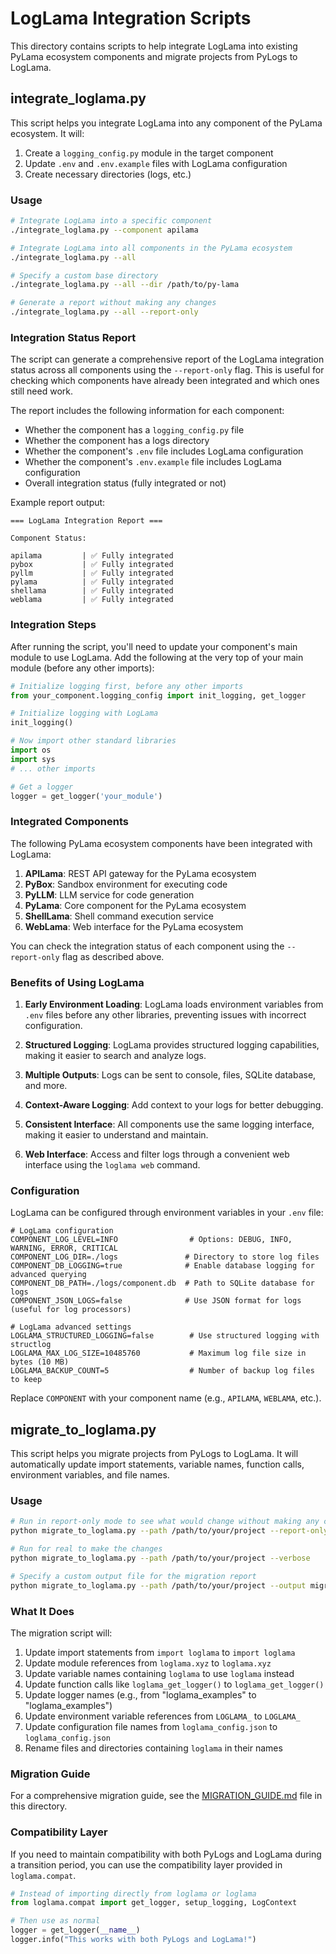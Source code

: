 # LogLama Integration Scripts

This directory contains scripts to help integrate LogLama into existing PyLama ecosystem components and migrate projects from PyLogs to LogLama.

## integrate_loglama.py

This script helps you integrate LogLama into any component of the PyLama ecosystem. It will:

1. Create a `logging_config.py` module in the target component
2. Update `.env` and `.env.example` files with LogLama configuration
3. Create necessary directories (logs, etc.)

### Usage

```bash
# Integrate LogLama into a specific component
./integrate_loglama.py --component apilama

# Integrate LogLama into all components in the PyLama ecosystem
./integrate_loglama.py --all

# Specify a custom base directory
./integrate_loglama.py --all --dir /path/to/py-lama

# Generate a report without making any changes
./integrate_loglama.py --all --report-only
```

### Integration Status Report

The script can generate a comprehensive report of the LogLama integration status across all components using the `--report-only` flag. This is useful for checking which components have already been integrated and which ones still need work.

The report includes the following information for each component:

- Whether the component has a `logging_config.py` file
- Whether the component has a logs directory
- Whether the component's `.env` file includes LogLama configuration
- Whether the component's `.env.example` file includes LogLama configuration
- Overall integration status (fully integrated or not)

Example report output:

```
=== LogLama Integration Report ===

Component Status:

apilama         | ✅ Fully integrated
pybox           | ✅ Fully integrated
pyllm           | ✅ Fully integrated
pylama          | ✅ Fully integrated
shellama        | ✅ Fully integrated
weblama         | ✅ Fully integrated
```

### Integration Steps

After running the script, you'll need to update your component's main module to use LogLama. Add the following at the very top of your main module (before any other imports):

```python
# Initialize logging first, before any other imports
from your_component.logging_config import init_logging, get_logger

# Initialize logging with LogLama
init_logging()

# Now import other standard libraries
import os
import sys
# ... other imports

# Get a logger
logger = get_logger('your_module')
```

### Integrated Components

The following PyLama ecosystem components have been integrated with LogLama:

1. **APILama**: REST API gateway for the PyLama ecosystem
2. **PyBox**: Sandbox environment for executing code
3. **PyLLM**: LLM service for code generation
4. **PyLama**: Core component for the PyLama ecosystem
5. **ShellLama**: Shell command execution service
6. **WebLama**: Web interface for the PyLama ecosystem

You can check the integration status of each component using the `--report-only` flag as described above.

### Benefits of Using LogLama

1. **Early Environment Loading**: LogLama loads environment variables from `.env` files before any other libraries, preventing issues with incorrect configuration.

2. **Structured Logging**: LogLama provides structured logging capabilities, making it easier to search and analyze logs.

3. **Multiple Outputs**: Logs can be sent to console, files, SQLite database, and more.

4. **Context-Aware Logging**: Add context to your logs for better debugging.

5. **Consistent Interface**: All components use the same logging interface, making it easier to understand and maintain.

6. **Web Interface**: Access and filter logs through a convenient web interface using the `loglama web` command.

### Configuration

LogLama can be configured through environment variables in your `.env` file:

```
# LogLama configuration
COMPONENT_LOG_LEVEL=INFO                # Options: DEBUG, INFO, WARNING, ERROR, CRITICAL
COMPONENT_LOG_DIR=./logs               # Directory to store log files
COMPONENT_DB_LOGGING=true              # Enable database logging for advanced querying
COMPONENT_DB_PATH=./logs/component.db  # Path to SQLite database for logs
COMPONENT_JSON_LOGS=false              # Use JSON format for logs (useful for log processors)

# LogLama advanced settings
LOGLAMA_STRUCTURED_LOGGING=false        # Use structured logging with structlog
LOGLAMA_MAX_LOG_SIZE=10485760           # Maximum log file size in bytes (10 MB)
LOGLAMA_BACKUP_COUNT=5                  # Number of backup log files to keep
```

Replace `COMPONENT` with your component name (e.g., `APILAMA`, `WEBLAMA`, etc.).

## migrate_to_loglama.py

This script helps you migrate projects from PyLogs to LogLama. It will automatically update import statements, variable names, function calls, environment variables, and file names.

### Usage

```bash
# Run in report-only mode to see what would change without making any changes
python migrate_to_loglama.py --path /path/to/your/project --report-only --verbose

# Run for real to make the changes
python migrate_to_loglama.py --path /path/to/your/project --verbose

# Specify a custom output file for the migration report
python migrate_to_loglama.py --path /path/to/your/project --output migration_results.json
```

### What It Does

The migration script will:

1. Update import statements from `import loglama` to `import loglama`
2. Update module references from `loglama.xyz` to `loglama.xyz`
3. Update variable names containing `loglama` to use `loglama` instead
4. Update function calls like `loglama_get_logger()` to `loglama_get_logger()`
5. Update logger names (e.g., from "loglama_examples" to "loglama_examples")
6. Update environment variable references from `LOGLAMA_` to `LOGLAMA_`
7. Update configuration file names from `loglama_config.json` to `loglama_config.json`
8. Rename files and directories containing `loglama` in their names

### Migration Guide

For a comprehensive migration guide, see the [MIGRATION_GUIDE.md](./MIGRATION_GUIDE.md) file in this directory.

### Compatibility Layer

If you need to maintain compatibility with both PyLogs and LogLama during a transition period, you can use the compatibility layer provided in `loglama.compat`.

```python
# Instead of importing directly from loglama or loglama
from loglama.compat import get_logger, setup_logging, LogContext

# Then use as normal
logger = get_logger(__name__)
logger.info("This works with both PyLogs and LogLama!")
```
